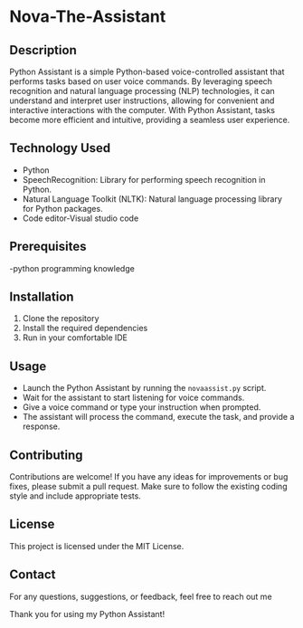 # Nova-The-Assistant
## Description
Python Assistant is a simple Python-based voice-controlled assistant that performs tasks based on user voice commands. By leveraging speech recognition and natural language processing (NLP) technologies, it can understand and interpret user instructions, allowing for convenient and interactive interactions with the computer. With Python Assistant, tasks become more efficient and intuitive, providing a seamless user experience.

## Technology Used
- Python 
- SpeechRecognition: Library for performing speech recognition in Python.
- Natural Language Toolkit (NLTK): Natural language processing library for Python packages.
- Code editor-Visual studio code

## Prerequisites
-python programming knowledge
## Installation
1. Clone the repository
2. Install the required dependencies
3. Run in your comfortable IDE

## Usage
- Launch the Python Assistant by running the `novaassist.py` script.
- Wait for the assistant to start listening for voice commands.
- Give a voice command or type your instruction when prompted.
- The assistant will process the command, execute the task, and provide a response.

## Contributing
Contributions are welcome! If you have any ideas for improvements or bug fixes, please submit a pull request. Make sure to follow the existing coding style and include appropriate tests.

## License
This project is licensed under the MIT License.

## Contact
For any questions, suggestions, or feedback, feel free to reach out me

Thank you for using my Python Assistant!
